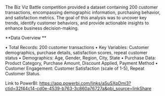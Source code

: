 The Biz Viz Battle competition provided a dataset containing 200 customer transactions, 
encompassing demographic information, purchasing behavior, and satisfaction metrics. The goal 
of this analysis was to uncover key trends, identify customer behaviors, and provide actionable 
insights to enhance business decision-making. 

**Data Overview **

• Total Records: 200 customer transactions 
• Key Variables: Customer demographics, purchase details, satisfaction scores, repeat 
customer status 
• Demographics: Age, Gender, Region, City, State 
• Purchase Data: Product Category, Purchase Amount, Discount Applied, Payment Method 
• Customer Engagement: Customer Satisfaction (scale of 1-5), Repeat Customer Status. 

Link to PowerBI: https://app.powerbi.com/links/aSuSXpDmi3?ctid=32f44c14-cd0e-4539-b763-3c860a76727a&pbi_source=linkShare 
